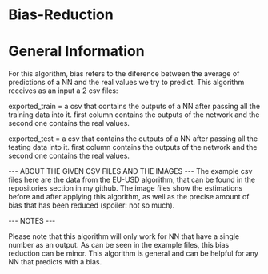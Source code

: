 # Bias-Reduction
# General Information
For this algorithm, bias refers to the diference between the average of predictions of a NN and the real values we try to predict.
This algorithm receives as an input a 2 csv files:

exported_train = a csv that contains the outputs of a NN after passing all the training data into it. first column contains the outputs of the network and the second one contains the real values.

exported_test = a csv that contains the outputs of a NN after passing all the testing data into it. first column contains the outputs of the network and the second one contains the real values.

--- ABOUT THE GIVEN CSV FILES AND THE IMAGES ---
The example csv files here are the data from the EU-USD algorithm, that can be found in the repositories section in my github.
The image files show the estimations before and after applying this algorithm, as well as the precise amount of bias that has been reduced (spoiler: not so much).


--- NOTES ---

Please note that this algorithm will only work for NN that have a single number as an output.
As can be seen in the example files, this bias reduction can be minor.
This algorithm is general and can be helpful for any NN that predicts with a bias. 
